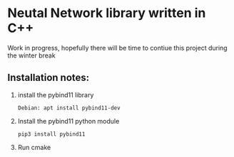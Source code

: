 # Neutal Network library written in C++

Work in progress, hopefully there will be time to contiue this project during the winter break


## Installation notes:

1. install the pybind11 library

    ``Debian: apt install pybind11-dev``


2. Install the pybind11 python module

    ``pip3 install pybind11``


3. Run cmake